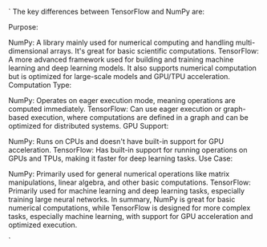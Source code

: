 
`
The key differences between TensorFlow and NumPy are:

Purpose:

NumPy: A library mainly used for numerical computing and handling multi-dimensional arrays. It's great for basic scientific computations.
TensorFlow: A more advanced framework used for building and training machine learning and deep learning models. It also supports numerical computation but is optimized for large-scale models and GPU/TPU acceleration.
Computation Type:

NumPy: Operates on eager execution mode, meaning operations are computed immediately.
TensorFlow: Can use eager execution or graph-based execution, where computations are defined in a graph and can be optimized for distributed systems.
GPU Support:

NumPy: Runs on CPUs and doesn't have built-in support for GPU acceleration.
TensorFlow: Has built-in support for running operations on GPUs and TPUs, making it faster for deep learning tasks.
Use Case:

NumPy: Primarily used for general numerical operations like matrix manipulations, linear algebra, and other basic computations.
TensorFlow: Primarily used for machine learning and deep learning tasks, especially training large neural networks.
In summary, NumPy is great for basic numerical computations, while TensorFlow is designed for more complex tasks, especially machine learning, 
with support for GPU acceleration and optimized execution.

`
